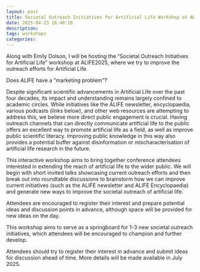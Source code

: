 ```yaml
---
layout: post
title: Societal Outreach Initiatives for Artificial Life Workshop at ALIFE2025 (Kyoto, Japan)
date: 2025-04-23 16:40:16
description: 
tags: workshops
categories: 
---
```


Along with Emily Dolson, I will be hosting the “Societal Outreach Initiatives for Artificial Life” workshop at ALIFE2025, where we try to improve the outreach efforts for Artificial Life.

Does ALIFE have a “marketing problem”?

Despite significant scientific advancements in Artificial Life over the past four decades, its impact and understanding remains largely confined to academic circles. While initiatives like the ALIFE newsletter, encyclopaedia, various podcasts (links below), and other web resources are attempting to address this, we believe more direct public engagement is crucial. Having outreach channels that can directly communicate artificial life to the public offers an excellent way to promote artificial life as a field, as well as improve public scientific literacy. Improving public knowledge in this way also provides a potential buffer against disinformation or mischaracterisation of artificial life research in the future.

This interactive workshop aims to bring together conference attendees interested in extending the reach of artificial life to the wider public. We will begin with short invited talks showcasing current outreach efforts and then break out into roundtable discussions to brainstorm how we can improve current initiatives (such as the ALIFE newsletter and ALIFE Encyclopaedia) and generate new ways to improve the societal outreach of artificial life. 

Attendees are encouraged to register their interest and prepare potential ideas and discussion points in advance, although space will be provided for new ideas on the day.

This workshop aims to serve as a springboard for 1-3 new societal outreach initiatives, which attendees will be encouraged to champion and further develop.

Attendees should try to register their interest in advance and submit ideas for discussion ahead of time. More details will be made available in July 2025.

